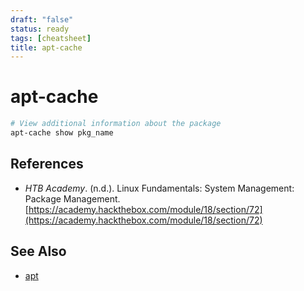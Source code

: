 ```yaml
---
draft: "false"
status: ready
tags: [cheatsheet]
title: apt-cache
---
```


# apt-cache

```bash
# View additional information about the package
apt-cache show pkg_name
```

## References

- _HTB Academy_. (n.d.). <span class="reference-title">Linux Fundamentals: System Management: Package Management</span>. [https://academy.hackthebox.com/module/18/section/72](https://academy.hackthebox.com/module/18/section/72)

## See Also

- [apt](apt.md)
